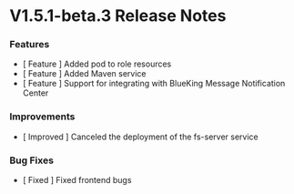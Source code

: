 # V1.5.1-beta.3 Release Notes

### Features

- [ Feature ] Added pod to role resources
- [ Feature ] Added Maven service
- [ Feature ] Support for integrating with BlueKing Message Notification Center

### Improvements

- [ Improved ] Canceled the deployment of the fs-server service

### Bug Fixes

- [ Fixed ] Fixed frontend bugs
